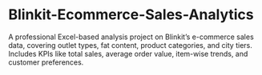 # Blinkit-Ecommerce-Sales-Analytics
A professional Excel-based analysis project on Blinkit’s e-commerce sales data, covering outlet types, fat content, product categories, and city tiers. Includes KPIs like total sales, average order value, item-wise trends, and customer preferences.
